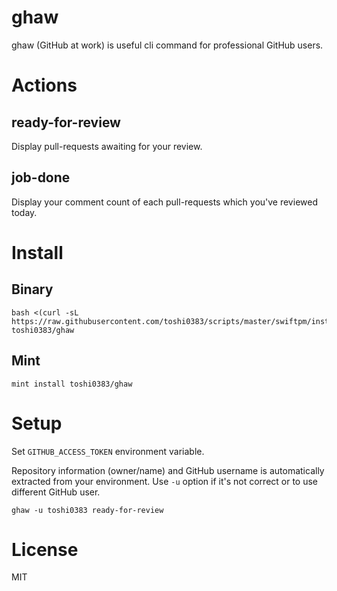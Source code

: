 # ghaw

ghaw (GitHub at work) is useful cli command for professional GitHub users.

# Actions
## ready-for-review
Display pull-requests awaiting for your review.

## job-done
Display your comment count of each pull-requests which you've reviewed today.

# Install
## Binary
```
bash <(curl -sL https://raw.githubusercontent.com/toshi0383/scripts/master/swiftpm/install.sh) toshi0383/ghaw
```

## Mint
```
mint install toshi0383/ghaw
```

# Setup
Set `GITHUB_ACCESS_TOKEN` environment variable.

Repository information (owner/name) and GitHub username is automatically extracted from your environment. Use `-u` option if it's not correct or to use different GitHub user.
```
ghaw -u toshi0383 ready-for-review
```

# License
MIT
